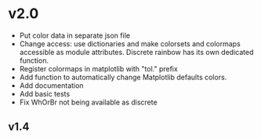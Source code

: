 
# v2.0

- Put color data in separate json file
- Change access: use dictionaries and make colorsets and colormaps accessible as
  module attributes. Discrete rainbow has its own dedicated function.
- Register colormaps in matplotlib with "tol." prefix
- Add function to automatically change Matplotlib defaults colors.
- Add documentation
- Add basic tests
- Fix WhOrBr not being available as discrete

## v1.4
